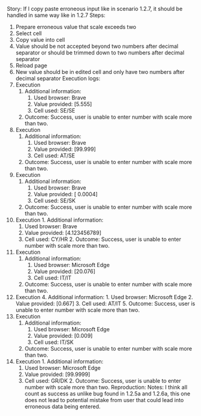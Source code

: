 Story:
If I copy paste erroneous input like in scenario 1.2.7, it should be handled in same way like in 1.2.7
Steps:
1. Prepare erroneous value that scale exceeds two
2. Select cell
3. Copy value into cell
4. Value should be not accepted beyond two numbers after decimal separator or should be trimmed down to two numbers after decimal separator
5. Reload page
6. New value should be in edited cell and only have two numbers after decimal separator
Execution logs:
1. Execution
	1. Additional information:
		1. Used browser: Brave
		2. Value provided: [5.555]
		3. Cell used: SE/SE
	2. Outcome: Success, user is unable to enter number with scale more than two.
2.  Execution
	1. Additional information:
		1. Used browser: Brave
		2. Value provided: [99.999]
		3. Cell used: AT/SE
	2. Outcome: Success, user is unable to enter number with scale more than two.
3.  Execution
	1. Additional information:
		1. Used browser: Brave
		2. Value provided: [ 0.0004]
		3. Cell used: SE/SK
	2. Outcome: Success, user is unable to enter number with scale more than two.
4.   Execution
	1. Additional information:
		1. Used browser: Brave
		2. Value provided: [4.123456789]
		3. Cell used: CY/HR
	2. Outcome: Success, user is unable to enter number with scale more than two.
5. Execution
	1. Additional information:
		1. Used browser: Microsoft Edge
		2. Value provided: [20.076]
		3. Cell used: IT/IT
	2. Outcome: Success, user is unable to enter number with scale more than two.
6. Execution
	4. Additional information:
		1. Used browser: Microsoft Edge
		2. Value provided: [0.667]
		3. Cell used: AT/IT
	5. Outcome: Success, user is unable to enter number with scale more than two.
7.  Execution
	1. Additional information:
		1. Used browser: Microsoft Edge
		2. Value provided: [0.009]
		3. Cell used: IT/SK
	2. Outcome: Success, user is unable to enter number with scale more than two.
8.   Execution
	1. Additional information:
		1. Used browser: Microsoft Edge
		2. Value provided: [99.9999]
		3. Cell used: GR/DK
	2. Outcome: Success, user is unable to enter number with scale more than two.
Reproduction:
Notes:
I think all count as success as unlike bug found in 1.2.5a and 1.2.6a, this one does not lead to potential mistake from user that could lead into erroneous data being entered.